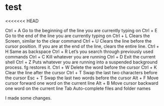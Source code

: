 # test
<<<<<<< HEAD


Ctrl + A	Go to the beginning of the line you are currently typing on
Ctrl + E	Go to the end of the line you are currently typing on
Ctrl + L              	Clears the Screen, similar to the clear command
Ctrl + U	Clears the line before the cursor position. If you are at the end of the line, clears the entire line.
Ctrl + H	Same as backspace
Ctrl + R	Let’s you search through previously used commands
Ctrl + C	Kill whatever you are running
Ctrl + D	Exit the current shell
Ctrl + Z	Puts whatever you are running into a suspended background process. fg restores it.
Ctrl + W	Delete the word before the cursor
Ctrl + K	Clear the line after the cursor
Ctrl + T	Swap the last two characters before the cursor
Esc + T	Swap the last two words before the cursor
Alt + F	Move cursor forward one word on the current line
Alt + B	Move cursor backward one word on the current line
Tab	Auto-complete files and folder names

I made some changes.
